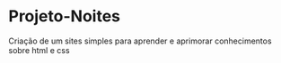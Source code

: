 # Projeto-Noites
Criação de um sites simples para aprender e aprimorar conhecimentos sobre html e css
